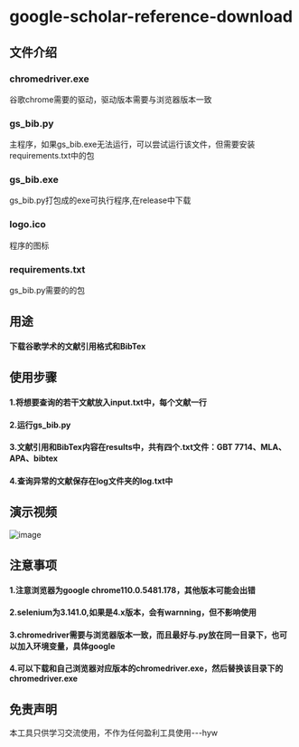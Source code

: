 # google-scholar-reference-download
## 文件介绍
### chromedriver.exe
谷歌chrome需要的驱动，驱动版本需要与浏览器版本一致
### gs_bib.py
主程序，如果gs_bib.exe无法运行，可以尝试运行该文件，但需要安装requirements.txt中的包
### gs_bib.exe
gs_bib.py打包成的exe可执行程序,在release中下载
### logo.ico
程序的图标
### requirements.txt
gs_bib.py需要的的包
## 用途
#### 下载谷歌学术的文献引用格式和BibTex
## 使用步骤
#### 1.将想要查询的若干文献放入input.txt中，每个文献一行
#### 2.运行gs_bib.py
#### 3.文献引用和BibTex内容在results中，共有四个.txt文件：GBT 7714、MLA、APA、bibtex
#### 4.查询异常的文献保存在log文件夹的log.txt中

## 演示视频
![image]([demo.gif](https://github.com/yuwenhuang99/google-scholar-reference-download/blob/main/demo.gif))

## 注意事项

#### 1.注意浏览器为google chrome110.0.5481.178，其他版本可能会出错
#### 2.selenium为3.141.0,如果是4.x版本，会有warnning，但不影响使用
#### 3.chromedriver需要与浏览器版本一致，而且最好与.py放在同一目录下，也可以加入环境变量，具体google
#### 4.可以下载和自己浏览器对应版本的chromedriver.exe，然后替换该目录下的chromedriver.exe

## 免责声明
本工具只供学习交流使用，不作为任何盈利工具使用---hyw
